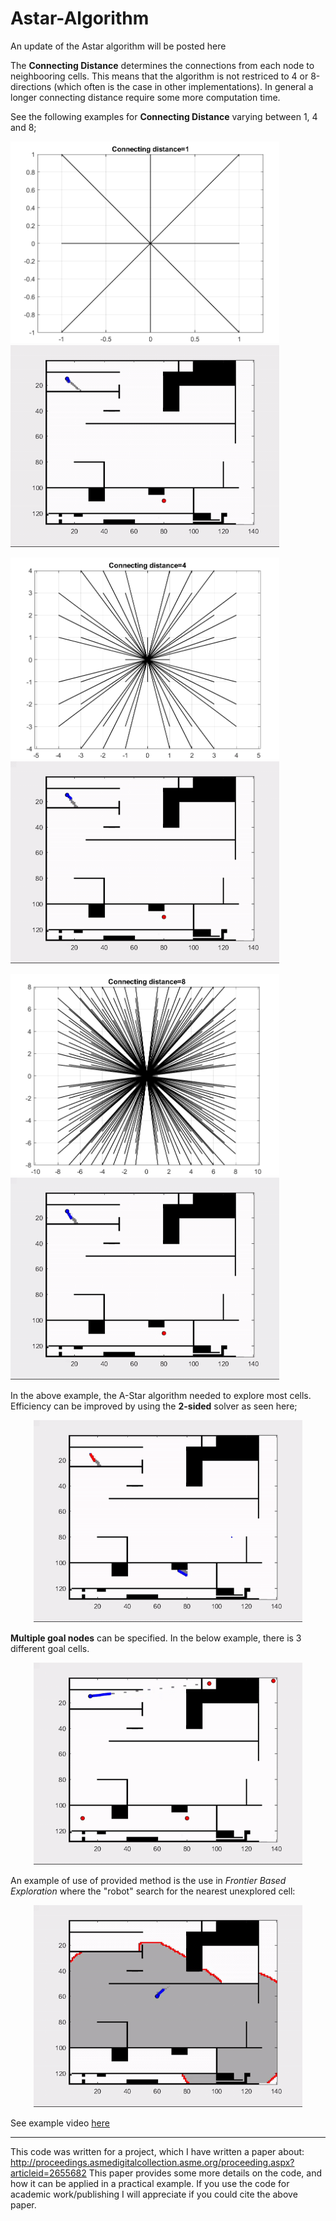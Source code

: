 # Astar-Algorithm
An update of the Astar algorithm will be posted here

The <strong>Connecting Distance</strong> determines the connections from each node to neighbooring cells.  This means that the algorithm is not restriced to 4 or 8-directions (which often is the case in other implementations). In general a longer connecting distance require some more computation time.  

See the following examples for <strong>Connecting Distance</strong> varying between 1, 4 and 8;

<img src="https://github.com/EinarUeland/Astar-Algorithm/blob/TestRnd/Figures/ASTARSHOWCon1.png"   width="430" height="323"> <img src="https://github.com/EinarUeland/Astar-Algorithm/blob/TestRnd/Figures/ASt3arC1.gif"   width="430" height="323">

<img src="https://github.com/EinarUeland/Astar-Algorithm/blob/TestRnd/Figures/ASTARSHOWCon4.png"   width="430" height="323"> <img src="https://github.com/EinarUeland/Astar-Algorithm/blob/TestRnd/Figures/ASt3arC4.gif"   width="430" height="323">

<img src="https://github.com/EinarUeland/Astar-Algorithm/blob/TestRnd/Figures/ASTARSHOWCon8.png"   width="430" height="323"> <img src="https://github.com/EinarUeland/Astar-Algorithm/blob/TestRnd/Figures/ASt3arC10.gif"   width="430" height="323">


In the above example, the A-Star algorithm needed to explore most cells. Efficiency can be improved by using the <strong>2-sided</strong> solver as seen here;  

<p align="center"><img src="https://github.com/EinarUeland/Astar-Algorithm/blob/TestRnd/Figures/2Sided.gif"   width="430" height="323"> 

<strong>Multiple goal nodes</strong> can be specified. In the below example, there is 3 different goal cells.
<p align="center"><img src="https://github.com/EinarUeland/Astar-Algorithm/blob/TestRnd/Figures/Multiple.gif"   width="430" height="323"> 

An example of use of provided method is the use in <em>Frontier Based Exploration</em>  where the "robot" search for the nearest unexplored cell:
<p align="center"><img src="https://github.com/EinarUeland/Astar-Algorithm/blob/TestRnd/Figures/FRONTIER.gif"   width="430" height="323"> 

See example video [here](https://www.youtube.com/watch?v=BUihBGbhfDA&list=UU1A6Jx2ywuj62UYKbIAUcOQ&index=3&t=0s "Youtube")


-----------------

This code was written for a project, which I have written a paper about: 
http://proceedings.asmedigitalcollection.asme.org/proceeding.aspx?articleid=2655682
This paper provides some more details on the code, and how it can be applied in a practical example. If you use the code for academic work/publishing I will appreciate if you could cite the above paper.



